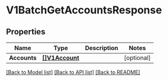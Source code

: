 # V1BatchGetAccountsResponse

## Properties

Name | Type | Description | Notes
------------ | ------------- | ------------- | -------------
**Accounts** | [**[]V1Account**](v1Account.md) |  | [optional] 

[[Back to Model list]](../README.md#documentation-for-models) [[Back to API list]](../README.md#documentation-for-api-endpoints) [[Back to README]](../README.md)


